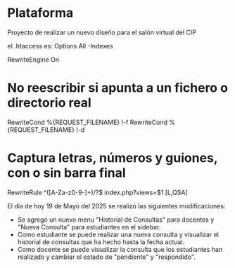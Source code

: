 # Plataforma
Proyecto de realizar un nuevo diseño para el salón virtual del CIP

el .htaccess es:
Options All -Indexes

RewriteEngine On

# No reescribir si apunta a un fichero o directorio real
RewriteCond %{REQUEST_FILENAME} !-f
RewriteCond %{REQUEST_FILENAME} !-d

# Captura letras, números y guiones, con o sin barra final
RewriteRule ^([A-Za-z0-9-]+)/?$ index.php?views=$1 [L,QSA]


El día de hoy 19 de Mayo del 2025 se realizó las siguientes modificaciones:
- Se agregó un nuevo menu "Historial de Consultas" para docentes y "Nueva Consulta" para estudiantes en el sidebar.
- Como estudiante se puede realizar una nueva consulta y visualizar el historial de consultas que ha hecho hasta la fecha actual.
- Como docente se puede visualizar la consulta que los estudiantes han realizado y cambiar el estado de "pendiente" y "respondido".
